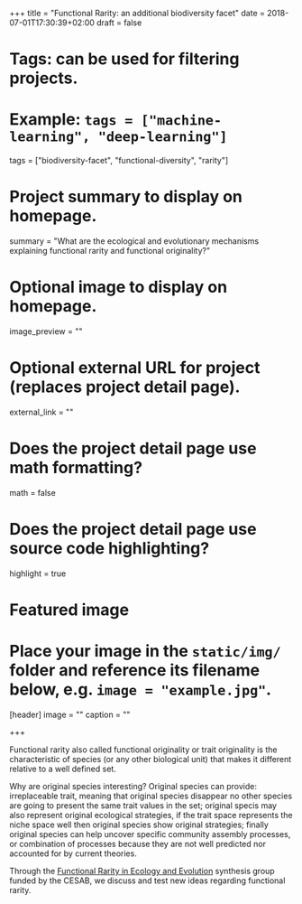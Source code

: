 +++
title = "Functional Rarity: an additional biodiversity facet"
date = 2018-07-01T17:30:39+02:00
draft = false

# Tags: can be used for filtering projects.
# Example: `tags = ["machine-learning", "deep-learning"]`
tags = ["biodiversity-facet", "functional-diversity", "rarity"]

# Project summary to display on homepage.
summary = "What are the ecological and evolutionary mechanisms explaining functional rarity and functional originality?"

# Optional image to display on homepage.
image_preview = ""

# Optional external URL for project (replaces project detail page).
external_link = ""

# Does the project detail page use math formatting?
math = false

# Does the project detail page use source code highlighting?
highlight = true

# Featured image
# Place your image in the `static/img/` folder and reference its filename below, e.g. `image = "example.jpg"`.
[header]
image = ""
caption = ""

+++

Functional rarity also called functional originality or trait originality is the characteristic of species (or any other biological unit) that makes it different relative to a well defined set.

Why are original species interesting? Original species can provide: irreplaceable trait, meaning that original species disappear no other species are going to present the same trait values in the set; original specis may also represent original ecological strategies, if the trait space represents the niche space well then original species show original strategies; finally original species can help uncover specific community assembly processes, or combination of processes because they are not well predicted nor accounted for by current theories.

Through the [Functional Rarity in Ecology and Evolution](http://www.cesab.org/index.php/en/projets-en-cours/projets-2015) synthesis group funded by the CESAB, we discuss and test new ideas regarding functional rarity.
